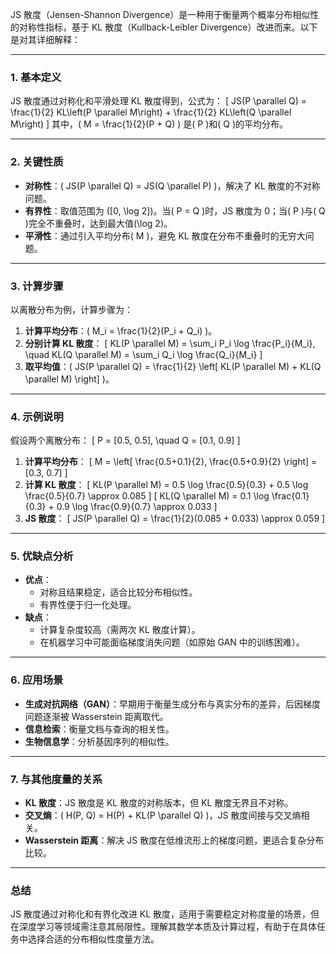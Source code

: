 JS 散度（Jensen-Shannon Divergence）是一种用于衡量两个概率分布相似性的对称性指标，基于 KL 散度（Kullback-Leibler Divergence）改进而来。以下是对其详细解释：

---

### **1. 基本定义**

JS 散度通过对称化和平滑处理 KL 散度得到，公式为：
\[
JS(P \parallel Q) = \frac{1}{2} KL\left(P \parallel M\right) + \frac{1}{2} KL\left(Q \parallel M\right)
\]
其中，\( M = \frac{1}{2}(P + Q) \) 是\( P \)和\( Q \)的平均分布。

---

### **2. 关键性质**

- **对称性**：\( JS(P \parallel Q) = JS(Q \parallel P) \)，解决了 KL 散度的不对称问题。
- **有界性**：取值范围为 \([0, \log 2]\)。当\( P = Q \)时，JS 散度为 0；当\( P \)与\( Q \)完全不重叠时，达到最大值\(\log 2\)。
- **平滑性**：通过引入平均分布\( M \)，避免 KL 散度在分布不重叠时的无穷大问题。

---

### **3. 计算步骤**

以离散分布为例，计算步骤为：

1. **计算平均分布**：\( M_i = \frac{1}{2}(P_i + Q_i) \)。
2. **分别计算 KL 散度**：
   \[
   KL(P \parallel M) = \sum_i P_i \log \frac{P_i}{M_i}, \quad KL(Q \parallel M) = \sum_i Q_i \log \frac{Q_i}{M_i}
   \]
3. **取平均值**：\( JS(P \parallel Q) = \frac{1}{2} \left[ KL(P \parallel M) + KL(Q \parallel M) \right] \)。

---

### **4. 示例说明**

假设两个离散分布：
\[
P = [0.5, 0.5], \quad Q = [0.1, 0.9]
\]

1. **计算平均分布**：
   \[
   M = \left[ \frac{0.5+0.1}{2}, \frac{0.5+0.9}{2} \right] = [0.3, 0.7]
   \]
2. **计算 KL 散度**：
   \[
   KL(P \parallel M) = 0.5 \log \frac{0.5}{0.3} + 0.5 \log \frac{0.5}{0.7} \approx 0.085
   \]
   \[
   KL(Q \parallel M) = 0.1 \log \frac{0.1}{0.3} + 0.9 \log \frac{0.9}{0.7} \approx 0.033
   \]
3. **JS 散度**：
   \[
   JS(P \parallel Q) = \frac{1}{2}(0.085 + 0.033) \approx 0.059
   \]

---

### **5. 优缺点分析**

- **优点**：
  - 对称且结果稳定，适合比较分布相似性。
  - 有界性便于归一化处理。
- **缺点**：
  - 计算复杂度较高（需两次 KL 散度计算）。
  - 在机器学习中可能面临梯度消失问题（如原始 GAN 中的训练困难）。

---

### **6. 应用场景**

- **生成对抗网络（GAN）**：早期用于衡量生成分布与真实分布的差异，后因梯度问题逐渐被 Wasserstein 距离取代。
- **信息检索**：衡量文档与查询的相关性。
- **生物信息学**：分析基因序列的相似性。

---

### **7. 与其他度量的关系**

- **KL 散度**：JS 散度是 KL 散度的对称版本，但 KL 散度无界且不对称。
- **交叉熵**：\( H(P, Q) = H(P) + KL(P \parallel Q) \)，JS 散度间接与交叉熵相关。
- **Wasserstein 距离**：解决 JS 散度在低维流形上的梯度问题，更适合复杂分布比较。

---

### **总结**

JS 散度通过对称化和有界化改进 KL 散度，适用于需要稳定对称度量的场景，但在深度学习等领域需注意其局限性。理解其数学本质及计算过程，有助于在具体任务中选择合适的分布相似性度量方法。
